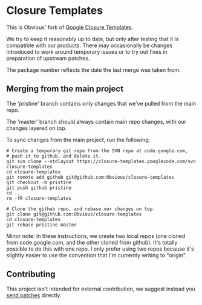 # Closure Templates

This is Obvious' fork of
[Google Closure Templates](http://code.google.com/p/closure-templates).

We try to keep it reasonably up to date, but only after testing that it is
compatible with our products. There may occasionally be changes introduced to
work around temporary issues or to try out fixes in preparation of upstream
patches.

The package number reflects the date the last merge was taken from.

## Merging from the main project

The 'pristine' branch contains only changes that we've pulled from the main repo.

The 'master' branch should always contain main repo changes, with our changes layered on top.

To sync changes from the main project, run the following:

```
# Create a temporary git repo from the SVN repo at code.google.com,
# push it to github, and delete it.
git svn clone --stdlayout https://closure-templates.googlecode.com/svn closure-templates
cd closure-templates
git remote add github git@github.com:Obvious/closure-templates
git checkout -b pristine
git push github pristine
cd ..
rm -fR closure-templates

# Clone the github repo, and rebase our changes on top.
git clone git@github.com:Obvious/closure-templates
cd closure-templates
git rebase pristine master
```

Minor note: In these instructions, we create two local repos (one cloned from code.google.com,
and the other cloned from github). It's totally possible to do this with one repo. I only
prefer using two repos because it's slightly easier to use the convention that I'm currently
writing to "origin".

## Contributing

This project isn't intended for external contribution, we suggest instead you
[send patches](https://code.google.com/p/closure-templates/)
directly.